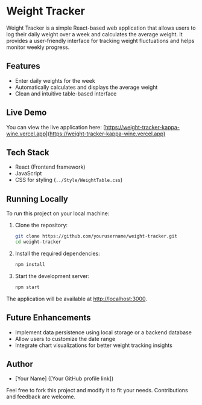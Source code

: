 # Weight Tracker

Weight Tracker is a simple React-based web application that allows users to log their daily weight over a week and calculates the average weight. It provides a user-friendly interface for tracking weight fluctuations and helps monitor weekly progress.

## Features

- Enter daily weights for the week
- Automatically calculates and displays the average weight
- Clean and intuitive table-based interface

## Live Demo

You can view the live application here: [https://weight-tracker-kappa-wine.vercel.app](https://weight-tracker-kappa-wine.vercel.app)

## Tech Stack

- React (Frontend framework)
- JavaScript
- CSS for styling (`../Style/WeightTable.css`)

## Running Locally

To run this project on your local machine:

1. Clone the repository:

   ```bash
   git clone https://github.com/yourusername/weight-tracker.git
   cd weight-tracker
   ```

2. Install the required dependencies:

   ```bash
   npm install
   ```

3. Start the development server:

   ```bash
   npm start
   ```

The application will be available at [http://localhost:3000](http://localhost:3000).

## Future Enhancements

- Implement data persistence using local storage or a backend database
- Allow users to customize the date range
- Integrate chart visualizations for better weight tracking insights

## Author

- [Your Name] ([Your GitHub profile link])

Feel free to fork this project and modify it to fit your needs. Contributions and feedback are welcome.
